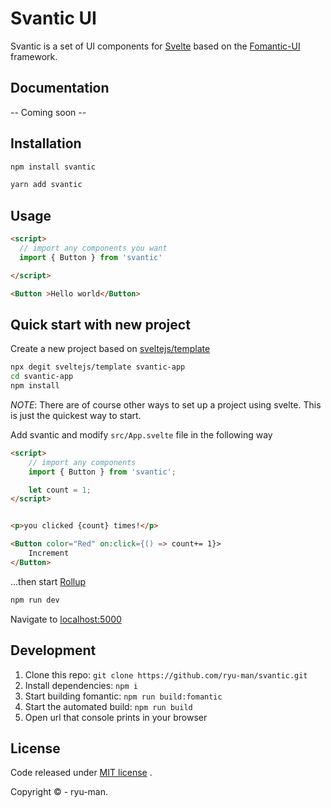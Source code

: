 # Svantic UI

Svantic is a set of UI components for [Svelte](https://svelte.dev) based on the [Fomantic-UI](http://fomantic-ui.com) framework.

## Documentation

-- Coming soon --

## Installation

```bash
npm install svantic

yarn add svantic
```

## Usage

```html
<script>
  // import any components you want
  import { Button } from 'svantic'

</script>

<Button >Hello world</Button>
```

## Quick start with new project

Create a new project based on [sveltejs/template](https://github.com/sveltejs/template)

```bash
npx degit sveltejs/template svantic-app
cd svantic-app
npm install
```

_NOTE_: There are of course other ways to set up a project using svelte. This is just the quickest way to start.

Add svantic and modify `src/App.svelte` file in the following way

```html
<script>
    // import any components
    import { Button } from 'svantic';

    let count = 1;
</script>


<p>you clicked {count} times!</p>

<Button color="Red" on:click={() => count+= 1}>
    Increment
</Button>
```

...then start [Rollup](https://rollupjs.org/)

```bash
npm run dev
```

Navigate to [localhost:5000](http://localhost:5000)

## Development

1. Clone this repo: `git clone https://github.com/ryu-man/svantic.git`
2. Install dependencies: `npm i`
3. Start building fomantic: `npm run build:fomantic`
4. Start the automated build: `npm run build`
5. Open url that console prints in your browser

## License

Code released under [MIT license](./Licence) .

Copyright &copy; - ryu-man.

